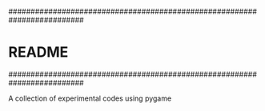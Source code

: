 #########################################################################

# README

#########################################################################

A collection of experimental codes using pygame